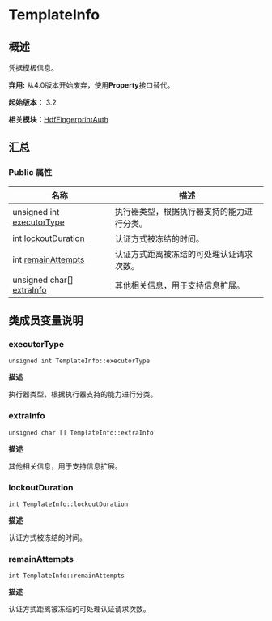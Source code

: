 # TemplateInfo


## 概述

凭据模板信息。

**弃用:**   从4.0版本开始废弃，使用**Property**接口替代。

**起始版本：** 3.2

**相关模块：**[HdfFingerprintAuth](_hdf_fingerprint_auth_v10.md)


## 汇总


### Public 属性

| 名称 | 描述 | 
| -------- | -------- |
| unsigned int [executorType](#executortype) | 执行器类型，根据执行器支持的能力进行分类。 | 
| int [lockoutDuration](#lockoutduration) | 认证方式被冻结的时间。 | 
| int [remainAttempts](#remainattempts) | 认证方式距离被冻结的可处理认证请求次数。 | 
| unsigned char[] [extraInfo](#extrainfo) | 其他相关信息，用于支持信息扩展。 | 


## 类成员变量说明


### executorType

```
unsigned int TemplateInfo::executorType
```

**描述**

执行器类型，根据执行器支持的能力进行分类。


### extraInfo

```
unsigned char [] TemplateInfo::extraInfo
```

**描述**

其他相关信息，用于支持信息扩展。


### lockoutDuration

```
int TemplateInfo::lockoutDuration
```

**描述**

认证方式被冻结的时间。


### remainAttempts

```
int TemplateInfo::remainAttempts
```

**描述**

认证方式距离被冻结的可处理认证请求次数。

